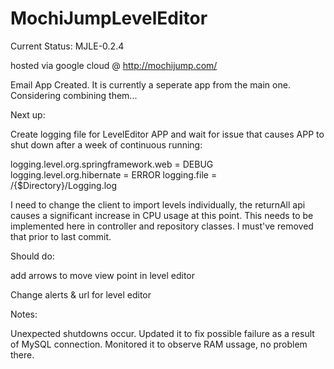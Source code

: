 # MochiJumpLevelEditor

Current Status: MJLE-0.2.4

hosted via google cloud @ http://mochijump.com/

Email App Created. It is currently a seperate app from the main one. Considering combining them...

Next up:

Create logging file for LevelEditor APP and wait for issue that causes APP to shut down after a week of continuous running:

logging.level.org.springframework.web = DEBUG
logging.level.org.hibernate = ERROR
logging.file = /{$Directory}/Logging.log

I need to change the client to import levels individually, the returnAll api causes a significant increase in CPU usage at this point. This needs to be implemented here in controller and repository classes. I must've removed that prior to last commit.

Should do:

add arrows to move view point in level editor

Change alerts & url for level editor

Notes:

Unexpected shutdowns occur. Updated it to fix possible failure as a result of MySQL connection. Monitored it to observe RAM ussage, no problem there.
